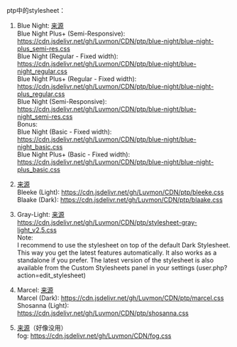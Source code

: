 ptp中的stylesheet：  

1. Blue Night: [来源](https://passthepopcorn.me/forums.php?action=viewthread&threadid=36155)  
Blue Night Plus+ (Semi-Responsive):
https://cdn.jsdelivr.net/gh/Luvmon/CDN/ptp/blue-night/blue-night-plus_semi-res.css  
Blue Night (Regular - Fixed width):
https://cdn.jsdelivr.net/gh/Luvmon/CDN/ptp/blue-night/blue-night_regular.css  
Blue Night Plus+ (Regular - Fixed width):
https://cdn.jsdelivr.net/gh/Luvmon/CDN/ptp/blue-night/blue-night-plus_regular.css  
Blue Night (Semi-Responsive):
https://cdn.jsdelivr.net/gh/Luvmon/CDN/ptp/blue-night/blue-night_semi-res.css  
Bonus:  
Blue Night (Basic - Fixed width):
https://cdn.jsdelivr.net/gh/Luvmon/CDN/ptp/blue-night/blue-night_basic.css  
Blue Night Plus+ (Basic - Fixed width):
https://cdn.jsdelivr.net/gh/Luvmon/CDN/ptp/blue-night/blue-night-plus_basic.css  

2. [来源](https://passthepopcorn.me/forums.php?action=viewthread&threadid=21721)  
Bleeke (Light): https://cdn.jsdelivr.net/gh/Luvmon/CDN/ptp/bleeke.css  
Blaake (Dark): https://cdn.jsdelivr.net/gh/Luvmon/CDN/ptp/blaake.css

3. Gray-Light: [来源](https://passthepopcorn.me/forums.php?action=viewthread&threadid=23354)  
https://cdn.jsdelivr.net/gh/Luvmon/CDN/ptp/stylesheet-gray-light_v2.5.css  
Note:  
I recommend to use the stylesheet on top of the default Dark Stylesheet. This way you get the latest features automatically. It also works as a standalone if you prefer. The latest version of the stylesheet is also available from the Custom Stylesheets panel in your settings (user.php?action=edit_stylesheet)

4. Marcel: [来源](https://passthepopcorn.me/forums.php?action=viewthread&threadid=25973)  
Marcel (Dark): https://cdn.jsdelivr.net/gh/Luvmon/CDN/ptp/marcel.css  
Shosanna (Light): https://cdn.jsdelivr.net/gh/Luvmon/CDN/ptp/shosanna.css

5. [来源](https://passthepopcorn.me/forums.php?action=viewthread&threadid=23520)（好像没用）  
fog: https://cdn.jsdelivr.net/gh/Luvmon/CDN/fog.css
